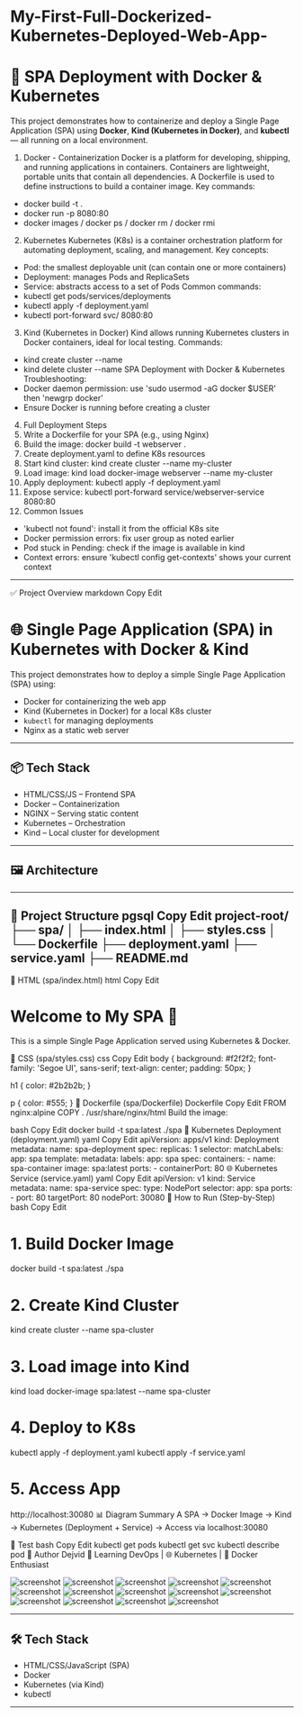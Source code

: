 # My-First-Full-Dockerized-Kubernetes-Deployed-Web-App-

# 🚀 SPA Deployment with Docker & Kubernetes

This project demonstrates how to containerize and deploy a Single Page Application (SPA) using **Docker**, **Kind (Kubernetes in Docker)**, and **kubectl** — all running on a local environment.

1. Docker - Containerization
Docker is a platform for developing, shipping, and running applications in containers.
Containers are lightweight, portable units that contain all dependencies.
A Dockerfile is used to define instructions to build a container image.
Key commands:
- docker build -t <image-name> .
- docker run -p 8080:80 <image-name>
- docker images / docker ps / docker rm / docker rmi
2. Kubernetes
Kubernetes (K8s) is a container orchestration platform for automating deployment, scaling, and management.
Key concepts:
- Pod: the smallest deployable unit (can contain one or more containers)
- Deployment: manages Pods and ReplicaSets
- Service: abstracts access to a set of Pods
Common commands:
- kubectl get pods/services/deployments
- kubectl apply -f deployment.yaml
- kubectl port-forward svc/<service-name> 8080:80
3. Kind (Kubernetes in Docker)
Kind allows running Kubernetes clusters in Docker containers, ideal for local testing.
Commands:
- kind create cluster --name <name>
- kind delete cluster --name <name>SPA Deployment with Docker & Kubernetes
Troubleshooting:
- Docker daemon permission: use 'sudo usermod -aG docker $USER' then 'newgrp docker'
- Ensure Docker is running before creating a cluster
4. Full Deployment Steps
1. Write a Dockerfile for your SPA (e.g., using Nginx)
2. Build the image: docker build -t webserver .
3. Create deployment.yaml to define K8s resources
4. Start kind cluster: kind create cluster --name my-cluster
5. Load image: kind load docker-image webserver --name my-cluster
6. Apply deployment: kubectl apply -f deployment.yaml
7. Expose service: kubectl port-forward service/webserver-service 8080:80
5. Common Issues
- 'kubectl not found': install it from the official K8s site
- Docker permission errors: fix user group as noted earlier
- Pod stuck in Pending: check if the image is available in kind
- Context errors: ensure 'kubectl config get-contexts' shows your current context

<hr/>


✅ Project Overview
markdown
Copy
Edit
# 🌐 Single Page Application (SPA) in Kubernetes with Docker & Kind

This project demonstrates how to deploy a simple Single Page Application (SPA) using:

- Docker for containerizing the web app
- Kind (Kubernetes in Docker) for a local K8s cluster
- `kubectl` for managing deployments
- Nginx as a static web server

---

## 📦 Tech Stack

- HTML/CSS/JS – Frontend SPA
- Docker – Containerization
- NGINX – Serving static content
- Kubernetes – Orchestration
- Kind – Local cluster for development

---

## 🖼️ Architecture
---

📁 Project Structure
pgsql
Copy
Edit
project-root/
├── spa/
│   ├── index.html
│   ├── styles.css
│   └── Dockerfile
├── deployment.yaml
├── service.yaml
├── README.md
---
🧾 HTML (spa/index.html)
html
Copy
Edit
<!DOCTYPE html>
<html lang="en">
<head>
  <meta charset="UTF-8">
 
  <link rel="stylesheet" href="styles.css">
</head>
<body>
  <h1>Welcome to My SPA 🚀</h1>
  <p>This is a simple Single Page Application served using Kubernetes & Docker.</p>
</body>
</html>
🎨 CSS (spa/styles.css)
css
Copy
Edit
body {
  background: #f2f2f2;
  font-family: 'Segoe UI', sans-serif;
  text-align: center;
  padding: 50px;
}

h1 {
  color: #2b2b2b;
}

p {
  color: #555;
}
🐳 Dockerfile (spa/Dockerfile)
Dockerfile
Copy
Edit
FROM nginx:alpine
COPY . /usr/share/nginx/html
Build the image:

bash
Copy
Edit
docker build -t spa:latest ./spa
🧠 Kubernetes Deployment (deployment.yaml)
yaml
Copy
Edit
apiVersion: apps/v1
kind: Deployment
metadata:
  name: spa-deployment
spec:
  replicas: 1
  selector:
    matchLabels:
      app: spa
  template:
    metadata:
      labels:
        app: spa
    spec:
      containers:
      - name: spa-container
        image: spa:latest
        ports:
        - containerPort: 80
🌐 Kubernetes Service (service.yaml)
yaml
Copy
Edit
apiVersion: v1
kind: Service
metadata:
  name: spa-service
spec:
  type: NodePort
  selector:
    app: spa
  ports:
    - port: 80
      targetPort: 80
      nodePort: 30080
🚀 How to Run (Step-by-Step)
bash
Copy
Edit
# 1. Build Docker Image
docker build -t spa:latest ./spa

# 2. Create Kind Cluster
kind create cluster --name spa-cluster

# 3. Load image into Kind
kind load docker-image spa:latest --name spa-cluster

# 4. Deploy to K8s
kubectl apply -f deployment.yaml
kubectl apply -f service.yaml

# 5. Access App
http://localhost:30080
📊 Diagram Summary
A SPA → Docker Image → Kind → Kubernetes (Deployment + Service) → Access via localhost:30080

🧪 Test
bash
Copy
Edit
kubectl get pods
kubectl get svc
kubectl describe pod <pod-name>
💬 Author
Dejvid
🚀 Learning DevOps | 🌐 Kubernetes | 🐳 Docker Enthusiast

  
![screenshot](./1.png) 
![screenshot](./5.png) 
![screenshot](./10.png) 
![screenshot](./20.png) 
![screenshot](./80.png) 
![screenshot](./84.png) 
![screenshot](./86.png) 
![screenshot](./K8s.png) 
![screenshot](./nodovi.png)
![screenshot](./yaml.png)
![screenshot](./docker.png)
![screenshot](./docker-run.png)
![screenshot](./deploy.png)
![screenshot](./web-radi.png)


---

## 🛠 Tech Stack

- HTML/CSS/JavaScript (SPA)
- Docker
- Kubernetes (via Kind)
- kubectl

---

